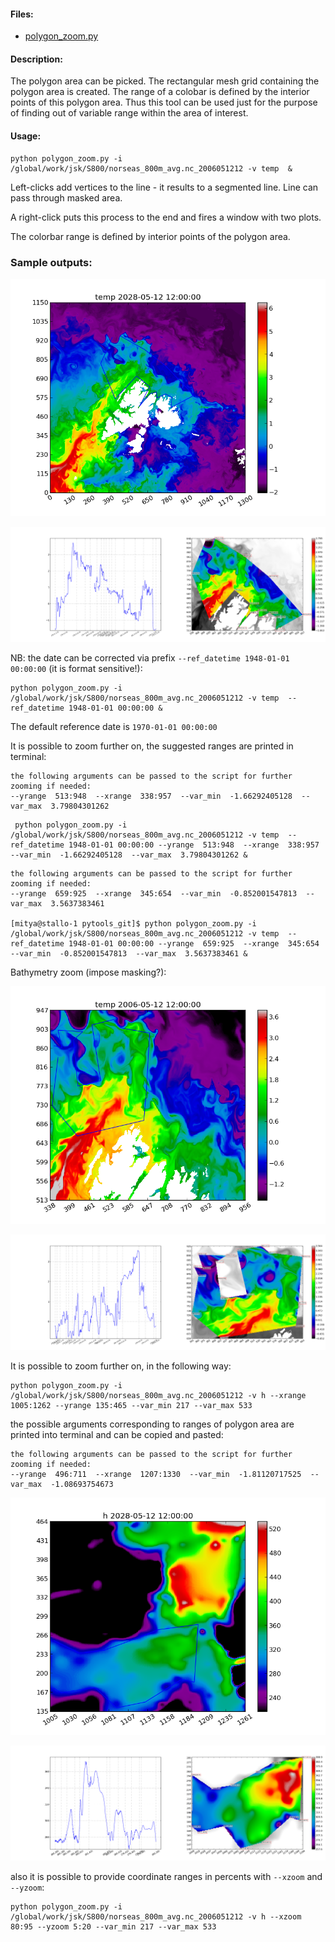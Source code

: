 #### Files:

* [polygon_zoom.py](https://source.uit.no/mitya/pytools_git/blob/master/polygon_zoom.py) 

#### Description:

The polygon area can be picked. The rectangular mesh grid containing the polygon area is created. The range of a colobar is defined by the interior points of this polygon area.  Thus this tool can be used just for the purpose of finding out of variable range within the area of interest.


#### Usage:
 
```
python polygon_zoom.py -i /global/work/jsk/S800/norseas_800m_avg.nc_2006051212 -v temp  &
```
Left-clicks add vertices to the line - it results to a segmented line. Line can pass through masked area.

A right-click puts this process to the end and fires a window with two plots.

The colorbar range is defined by interior points of the polygon area.

### Sample outputs:

![poly_zoom](poly0.png)

![polyzoom](poly1.png)

NB: the date can be corrected via prefix ```--ref_datetime 1948-01-01 00:00:00``` (it is format sensitive!):

```
python polygon_zoom.py -i /global/work/jsk/S800/norseas_800m_avg.nc_2006051212 -v temp  --ref_datetime 1948-01-01 00:00:00 &
```

The default reference date is ```1970-01-01 00:00:00``` 

It is possible to zoom further on, the suggested ranges are printed in terminal:
```
the following arguments can be passed to the script for further zooming if needed:
--yrange  513:948  --xrange  338:957  --var_min  -1.66292405128  --var_max  3.79804301262
```

```
 python polygon_zoom.py -i /global/work/jsk/S800/norseas_800m_avg.nc_2006051212 -v temp  --ref_datetime 1948-01-01 00:00:00 --yrange  513:948  --xrange  338:957  --var_min  -1.66292405128  --var_max  3.79804301262 &

```
```
the following arguments can be passed to the script for further zooming if needed:
--yrange  659:925  --xrange  345:654  --var_min  -0.852001547813  --var_max  3.5637383461

[mitya@stallo-1 pytools_git]$ python polygon_zoom.py -i /global/work/jsk/S800/norseas_800m_avg.nc_2006051212 -v temp  --ref_datetime 1948-01-01 00:00:00 --yrange  659:925  --xrange  345:654  --var_min  -0.852001547813  --var_max  3.5637383461 &
```



Bathymetry zoom (impose masking?):

![poly_zoom](poly2.png)

![polyzoom](poly3.png)

It is possible to zoom further on, in the following way:

```
python polygon_zoom.py -i /global/work/jsk/S800/norseas_800m_avg.nc_2006051212 -v h --xrange 1005:1262 --yrange 135:465 --var_min 217 --var_max 533 
```

the possible arguments corresponding to ranges of polygon area  are printed into terminal and can be copied and pasted:

```
the following arguments can be passed to the script for further zooming if needed:
--yrange  496:711  --xrange  1207:1330  --var_min  -1.81120717525  --var_max  -1.08693754673
```


![poly_zoom](poly_zoom0.png)

![polyzoom](poly_zoom1.png)

also it is possible to provide coordinate ranges in percents with ```--xzoom``` and ```--yzoom```:

```
python polygon_zoom.py -i /global/work/jsk/S800/norseas_800m_avg.nc_2006051212 -v h --xzoom 80:95 --yzoom 5:20 --var_min 217 --var_max 533 
```
